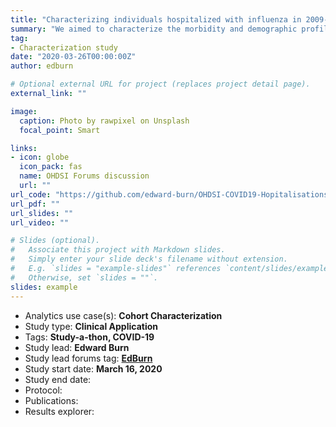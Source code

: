 ```yaml
---
title: "Characterizing individuals hospitalized with influenza in 2009-2010 and 2014-2019, and COVID-19 in 2019-2020"
summary: "We aimed to characterize the morbidity and demographic profile of adult patients with COVID-19 admitted to hospitals in XXX different countries between Jan 1st, 2020 and XXX XXth, 2020. We assessed the frequency of “medical outcomes”, the treatments administered and the procedures that the patients underwent during hospitalization. Finally, we contextualized our study by reproducing its design in two cohorts of influenza patients admitted to hospitals in 2014-2019 and in 2009-2010 (Avian influenza season), identified in the same base populations."
tag:
- Characterization study
date: "2020-03-26T00:00:00Z"
author: edburn

# Optional external URL for project (replaces project detail page).
external_link: ""

image:
  caption: Photo by rawpixel on Unsplash
  focal_point: Smart

links:
- icon: globe
  icon_pack: fas
  name: OHDSI Forums discussion
  url: ""
url_code: "https://github.com/edward-burn/OHDSI-COVID19-HopitalisationsCharacterisation"
url_pdf: ""
url_slides: ""
url_video: ""

# Slides (optional).
#   Associate this project with Markdown slides.
#   Simply enter your slide deck's filename without extension.
#   E.g. `slides = "example-slides"` references `content/slides/example-slides.md`.
#   Otherwise, set `slides = ""`.
slides: example
---
```


- Analytics use case(s): **Cohort Characterization**
- Study type: **Clinical Application**
- Tags: **Study-a-thon, COVID-19**
- Study lead: **Edward Burn**
- Study lead forums tag: **[EdBurn](https://forums.ohdsi.org/u/edburn)**
- Study start date: **March 16, 2020**
- Study end date:
- Protocol:
- Publications:
- Results explorer:

